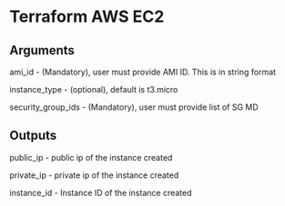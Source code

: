 # Terraform AWS EC2

## Arguments

ami_id - (Mandatory), user must provide AMI ID. This is in string format

instance_type - (optional), default is t3.micro

security_group_ids - (Mandatory), user must provide list of SG MD

## Outputs 
public_ip - public ip of the instance created

private_ip - private ip of the instance created

instance_id - Instance ID of the instance created